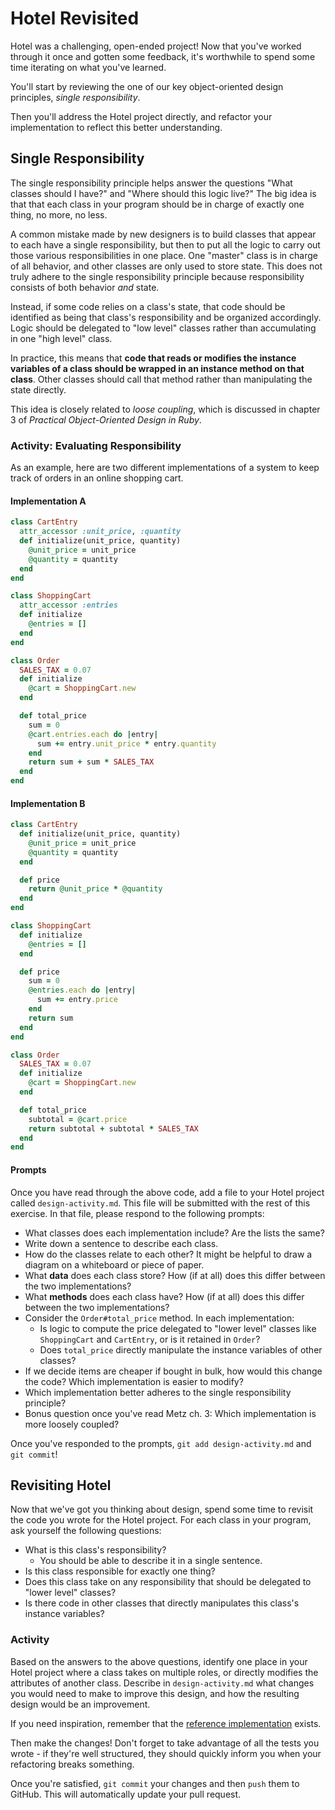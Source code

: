 # Hotel Revisited

Hotel was a challenging, open-ended project! Now that you've worked through it once and gotten some feedback, it's worthwhile to spend some time iterating on what you've learned.

You'll start by reviewing the one of our key object-oriented design principles, _single responsibility_.

Then you'll address the Hotel project directly, and refactor your implementation to reflect this better understanding.

## Single Responsibility

The single responsibility principle helps answer the questions "What classes should I have?" and "Where should this logic live?" The big idea is that that each class in your program should be in charge of exactly one thing, no more, no less.

A common mistake made by new designers is to build classes that appear to each have a single responsibility, but then to put all the logic to carry out those various responsibilities in one place. One "master" class is in charge of all behavior, and other classes are only used to store state. This does not truly adhere to the single responsibility principle because responsibility consists of both behavior _and_ state.

Instead, if some code relies on a class's state, that code should be identified as being that class's responsibility and be organized accordingly. Logic should be delegated to "low level" classes rather than accumulating in one "high level" class.

In practice, this means that **code that reads or modifies the instance variables of a class should be wrapped in an instance method on that class**. Other classes should call that method rather than manipulating the state directly.

This idea is closely related to _loose coupling_, which is discussed in chapter 3 of _Practical Object-Oriented Design in Ruby_.

### Activity: Evaluating Responsibility

As an example, here are two different implementations of a system to keep track of orders in an online shopping cart.

#### Implementation A

```ruby
class CartEntry
  attr_accessor :unit_price, :quantity
  def initialize(unit_price, quantity)
    @unit_price = unit_price
    @quantity = quantity
  end
end

class ShoppingCart
  attr_accessor :entries
  def initialize
    @entries = []
  end
end

class Order
  SALES_TAX = 0.07
  def initialize
    @cart = ShoppingCart.new
  end

  def total_price
    sum = 0
    @cart.entries.each do |entry|
      sum += entry.unit_price * entry.quantity
    end
    return sum + sum * SALES_TAX
  end
end
```

#### Implementation B

```ruby
class CartEntry
  def initialize(unit_price, quantity)
    @unit_price = unit_price
    @quantity = quantity
  end

  def price
    return @unit_price * @quantity
  end
end

class ShoppingCart
  def initialize
    @entries = []
  end

  def price
    sum = 0
    @entries.each do |entry|
      sum += entry.price
    end
    return sum
  end
end

class Order
  SALES_TAX = 0.07
  def initialize
    @cart = ShoppingCart.new
  end

  def total_price
    subtotal = @cart.price
    return subtotal + subtotal * SALES_TAX
  end
end
```

#### Prompts

Once you have read through the above code, add a file to your Hotel project called `design-activity.md`. This file will be submitted with the rest of this exercise. In that file, please respond to the following prompts:

- What classes does each implementation include? Are the lists the same?
- Write down a sentence to describe each class.
- How do the classes relate to each other? It might be helpful to draw a diagram on a whiteboard or piece of paper.
- What **data** does each class store? How (if at all) does this differ between the two implementations?
- What **methods** does each class have? How (if at all) does this differ between the two implementations?
- Consider the `Order#total_price` method. In each implementation:
    - Is logic to compute the price delegated to "lower level" classes like `ShoppingCart` and `CartEntry`, or is it retained in `Order`?
    - Does `total_price` directly manipulate the instance variables of other classes?
- If we decide items are cheaper if bought in bulk, how would this change the code? Which implementation is easier to modify?
- Which implementation better adheres to the single responsibility principle?
- Bonus question once you've read Metz ch. 3: Which implementation is more loosely coupled?

Once you've responded to the prompts, `git add design-activity.md` and `git commit`!

## Revisiting Hotel

Now that we've got you thinking about design, spend some time to revisit the code you wrote for the Hotel project. For each class in your program, ask yourself the following questions:
- What is this class's responsibility?
    - You should be able to describe it in a single sentence.
- Is this class responsible for exactly one thing?
- Does this class take on any responsibility that should be delegated to "lower level" classes?
- Is there code in other classes that directly manipulates this class's instance variables?

### Activity

Based on the answers to the above questions, identify one place in your Hotel project where a class takes on multiple roles, or directly modifies the attributes of another class. Describe in `design-activity.md` what changes you would need to make to improve this design, and how the resulting design would be an improvement.

If you need inspiration, remember that the [reference implementation](https://github.com/droberts-ada/hotel/tree/dpr/solution) exists.

Then make the changes! Don't forget to take advantage of all the tests you wrote - if they're well structured, they should quickly inform you when your refactoring breaks something.

Once you're satisfied, `git commit` your changes and then `push` them to GitHub. This will automatically update your pull request.
